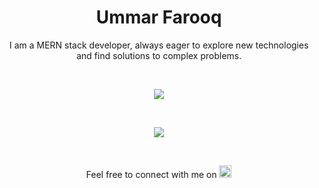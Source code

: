 
<h1 align="center">Ummar Farooq</h1>

<p align="center">
  I am a MERN stack developer, always eager to explore new technologies and find solutions to complex problems.
</p>

<br>

<p align="center">
  <a href="https://skillicons.dev">
    <img src="https://skillicons.dev/icons?i=javascript,typescript,nodejs,expressjs,mongodb,redis,postgresql,prisma,postman,docker,react,redux,nextjs,tailwind,firebase" />
  </a>
</p>

<br>

<p align="center">
  <img src="https://github-readme-stats.vercel.app/api/top-langs/?username=farooqpk&layout=compact" />
</p>
<br>
<p align="center">
  Feel free to connect with me on 
  <a href="https://www.linkedin.com/in/ummar-farooq-70865a220/">
    <img src="https://img.shields.io/badge/-LinkedIn-blue?style=social&logo=linkedin" alt="LinkedIn" height="20">
  </a>
</p>
